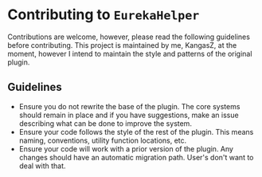 # Contributing to `EurekaHelper`
Contributions are welcome, however, please read the following guidelines before contributing. This project is maintained by me, KangasZ, at the moment, however I intend to maintain the style and patterns of the original plugin. 

## Guidelines
- Ensure you do not rewrite the base of the plugin. The core systems should remain in place and if you have suggestions, make an issue describing what can be done to improve the system.
- Ensure your code follows the style of the rest of the plugin. This means naming, conventions, utility function locations, etc.
- Ensure your code will work with a prior version of the plugin. Any changes should have an automatic migration path. User's don't want to deal with that.